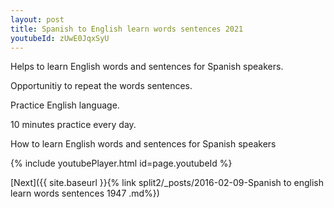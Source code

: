 ```yaml
---
layout: post
title: Spanish to English learn words sentences 2021 
youtubeId: zUwE0JqxSyU
---
```

 
 
Helps to learn English words and sentences for Spanish speakers.

Opportunitiy to repeat the words sentences. 

Practice English language. 
 
10 minutes practice every day. 
 
How to learn English words and sentences for Spanish speakers 
 
{% include youtubePlayer.html id=page.youtubeId %}
 
 
[Next]({{ site.baseurl }}{% link  split2/_posts/2016-02-09-Spanish to english learn words sentences 1947 .md%})
 
